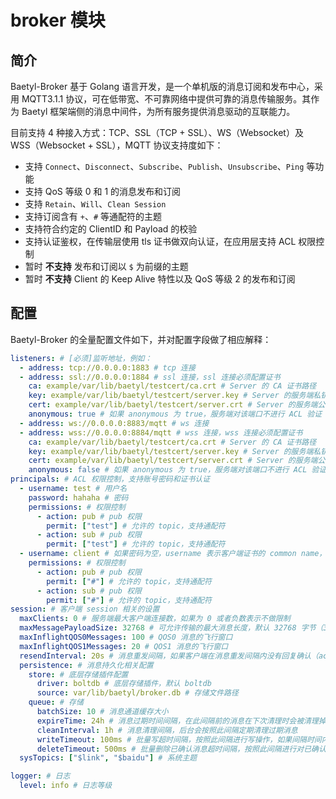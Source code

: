 # broker 模块

## 简介

Baetyl-Broker 基于 Golang 语言开发，是一个单机版的消息订阅和发布中心，采用 MQTT3.1.1 协议，可在低带宽、不可靠网络中提供可靠的消息传输服务。其作为 Baetyl 框架端侧的消息中间件，为所有服务提供消息驱动的互联能力。

目前支持 4 种接入方式：TCP、SSL（TCP + SSL）、WS（Websocket）及 WSS（Websocket + SSL），MQTT 协议支持度如下：

- 支持 `Connect`、`Disconnect`、`Subscribe`、`Publish`、`Unsubscribe`、`Ping` 等功能
- 支持 QoS 等级 0 和 1 的消息发布和订阅
- 支持 `Retain`、`Will`、`Clean Session`
- 支持订阅含有 `+`、`#` 等通配符的主题
- 支持符合约定的 ClientID 和 Payload 的校验
- 支持认证鉴权，在传输层使用 tls 证书做双向认证，在应用层支持 ACL 权限控制
- 暂时 **不支持** 发布和订阅以 `$` 为前缀的主题
- 暂时 **不支持** Client 的 Keep Alive 特性以及 QoS 等级 2 的发布和订阅

## 配置

Baetyl-Broker 的全量配置文件如下，并对配置字段做了相应解释：

```yaml
listeners: # [必须]监听地址，例如：
  - address: tcp://0.0.0.0:1883 # tcp 连接
  - address: ssl://0.0.0.0:1884 # ssl 连接，ssl 连接必须配置证书
    ca: example/var/lib/baetyl/testcert/ca.crt # Server 的 CA 证书路径
    key: example/var/lib/baetyl/testcert/server.key # Server 的服务端私钥路径
    cert: example/var/lib/baetyl/testcert/server.crt # Server 的服务端公钥路径
    anonymous: true # 如果 anonymous 为 true，服务端对该端口不进行 ACL 验证
  - address: ws://0.0.0.0:8883/mqtt # ws 连接
  - address: wss://0.0.0.0:8884/mqtt # wss 连接，wss 连接必须配置证书
    ca: example/var/lib/baetyl/testcert/ca.crt # Server 的 CA 证书路径
    key: example/var/lib/baetyl/testcert/server.key # Server 的服务端私钥路径
    cert: example/var/lib/baetyl/testcert/server.crt # Server 的服务端公钥路径
    anonymous: false # 如果 anonymous 为 true，服务端对该端口不进行 ACL 验证
principals: # ACL 权限控制，支持账号密码和证书认证
  - username: test # 用户名
    password: hahaha # 密码
    permissions: # 权限控制
      - action: pub # pub 权限
        permit: ["test"] # 允许的 topic，支持通配符
      - action: sub # pub 权限
        permit: ["test"] # 允许的 topic，支持通配符
  - username: client # 如果密码为空，username 表示客户端证书的 common name，用于做证书连接的客户端的 ACL 验证
    permissions: # 权限控制
      - action: pub # pub 权限
        permit: ["#"] # 允许的 topic，支持通配符
      - action: sub # pub 权限
        permit: ["#"] # 允许的 topic，支持通配符
session: # 客户端 session 相关的设置
  maxClients: 0 # 服务端最大客户端连接数，如果为 0 或者负数表示不做限制
  maxMessagePayloadSize: 32768 # 可允许传输的最大消息长度，默认 32768 字节（32K），最大值为 268,435,455字节(约256MB) - 1
  maxInflightQOS0Messages: 100 # QOS0 消息的飞行窗口
  maxInflightQOS1Messages: 20 # QOS1 消息的飞行窗口
  resendInterval: 20s # 消息重发间隔，如果客户端在消息重发间隔内没有回复确认（ack），消息会一直重发，直到客户端回复确认或者 session 关闭
  persistence: # 消息持久化相关配置
    store: # 底层存储插件配置
      driver: boltdb # 底层存储插件，默认 boltdb
      source: var/lib/baetyl/broker.db # 存储文件路径
    queue: # 存储
      batchSize: 10 # 消息通道缓存大小
      expireTime: 24h # 消息过期时间间隔，在此间隔前的消息在下次清理时会被清理掉
      cleanInterval: 1h # 消息清理间隔，后台会按照此间隔定期清理过期消息
      writeTimeout: 100ms # 批量写超时间隔，按照此间隔进行写操作，如果间隔时间内，缓存满了，也会触发写操作
      deleteTimeout: 500ms # 批量删除已确认消息超时间隔，按照此间隔进行对已确认的消息进行删除操作，如果间隔时间内，已确认消息缓存满了，也会触发删除操作 
  sysTopics: ["$link", "$baidu"] # 系统主题

logger: # 日志
  level: info # 日志等级
```